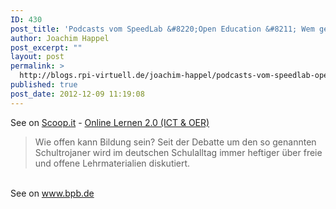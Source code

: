 ```yaml
---
ID: 430
post_title: 'Podcasts vom SpeedLab &#8220;Open Education &#8211; Wem gehört die Bildung&#8221; | bpb'
author: Joachim Happel
post_excerpt: ""
layout: post
permalink: >
  http://blogs.rpi-virtuell.de/joachim-happel/podcasts-vom-speedlab-open-education-wem-gehort-die-bildung-bpb/
published: true
post_date: 2012-12-09 11:19:08
---
```

See on <a href='http://www.scoop.it/t/online-lernen-2-0/p/3657631333/podcasts-vom-speedlab-open-education-wem-gehort-die-bildung-bpb'>Scoop.it</a> - <a href='http://www.scoop.it/t/online-lernen-2-0'>Online Lernen 2.0 (ICT &amp; OER)</a><br /><blockquote> Wie offen kann Bildung sein? Seit der Debatte um den so genannten Schultrojaner wird im deutschen Schulalltag immer heftiger &uuml;ber freie und offene Lehrmaterialien diskutiert.</blockquote><br />See on <a href='https://www.bpb.de/dialog/150691/speedlab-open-education-wem-gehoert-die-bildung'>www.bpb.de</a>